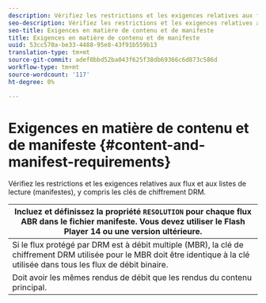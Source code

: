 ```yaml
---
description: Vérifiez les restrictions et les exigences relatives aux flux et aux listes de lecture (manifestes), y compris les clés de chiffrement DRM.
seo-description: Vérifiez les restrictions et les exigences relatives aux flux et aux listes de lecture (manifestes), y compris les clés de chiffrement DRM.
seo-title: Exigences en matière de contenu et de manifeste
title: Exigences en matière de contenu et de manifeste
uuid: 53cc570a-be33-4488-95e8-43f91b559b13
translation-type: tm+mt
source-git-commit: adef0bbd52ba043f625f38db69366c6d873c586d
workflow-type: tm+mt
source-wordcount: '117'
ht-degree: 0%

---
```



# Exigences en matière de contenu et de manifeste {#content-and-manifest-requirements}

Vérifiez les restrictions et les exigences relatives aux flux et aux listes de lecture (manifestes), y compris les clés de chiffrement DRM.

| Incluez et définissez la propriété `RESOLUTION` pour chaque flux ABR dans le fichier manifeste. Vous devez utiliser le Flash Player 14 ou une version ultérieure. |
|---|
| Si le flux protégé par DRM est à débit multiple (MBR), la clé de chiffrement DRM utilisée pour le MBR doit être identique à la clé utilisée dans tous les flux de débit binaire. |
| Doit avoir les mêmes rendus de débit que les rendus du contenu principal. |